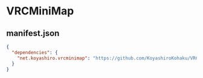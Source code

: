 # VRCMiniMap

## manifest.json

```json
{
  "dependencies": {
    "net.koyashiro.vrcminimap": "https://github.com/KoyashiroKohaku/VRCMiniMap.git"
  }
}
```
